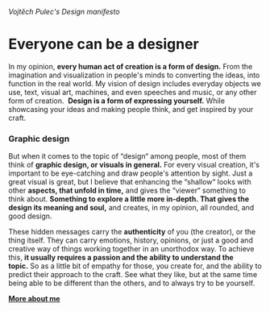 *Vojtěch Pulec's Design manifesto*

# Everyone can be a designer

In my opinion, **every human act of creation is a form of design.** From the imagination and visualization in people's minds to converting the ideas, into function in the real world. My vision of design includes everyday objects we use, text, visual art, machines, and even speeches and music, or any other form of creation.  **Design is a form of expressing yourself.** While showcasing your ideas and making people think, and get inspired by your craft.

### Graphic design

But when it comes to the topic of “design“ among people, most of them think of **graphic design, or visuals in general.** For every visual creation, it's important to be eye-catching and draw people's attention by sight. Just a great visual is great, but I believe that enhancing the “shallow“ looks with other **aspects, that unfold in time,** and gives the “viewer“ something to think about. **Something to explore a little more in-depth. That gives the design its meaning and soul,** and creates, in my opinion, all rounded, and good design.

These hidden messages carry the **authenticity** of you (the creator), or the thing itself. They can carry emotions, history, opinions, or just a good and creative way of things working together in an unorthodox way. To achieve this, **it usually requires a passion and the ability to understand the topic.** So as a little bit of empathy for those, you create for, and the ability to predict their approach to the craft. See what they like, but at the same time being able to be different than the others, and to always try to be yourself.

**[More about me](https://vojtechpulec.github.io/english-for-designers/02-first-impressions/)**
